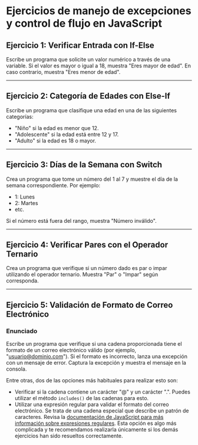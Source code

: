 # Ejercicios de manejo de excepciones y control de flujo en JavaScript

## Ejercicio 1: Verificar Entrada con If-Else
Escribe un programa que solicite un valor numérico a través de una variable. Si el valor es mayor o igual a 18, muestra "Eres mayor de edad". En caso contrario, muestra "Eres menor de edad".


---

## Ejercicio 2: Categoría de Edades con Else-If
Escribe un programa que clasifique una edad en una de las siguientes categorías:
- "Niño" si la edad es menor que 12.
- "Adolescente" si la edad está entre 12 y 17.
- "Adulto" si la edad es 18 o mayor.

---

## Ejercicio 3: Días de la Semana con Switch
Crea un programa que tome un número del 1 al 7 y muestre el día de la semana correspondiente. Por ejemplo:
- 1: Lunes
- 2: Martes
- etc.

Si el número está fuera del rango, muestra "Número inválido".

---

## Ejercicio 4: Verificar Pares con el Operador Ternario
Crea un programa que verifique si un número dado es par o impar utilizando el operador ternario. Muestra "Par" o "Impar" según corresponda.


---

## Ejercicio 5: Validación de Formato de Correo Electrónico
### Enunciado
Escribe un programa que verifique si una cadena proporcionada tiene el formato de un correo electrónico válido (por ejemplo, "usuario@dominio.com"). Si el formato es incorrecto, lanza una excepción con un mensaje de error. Captura la excepción y muestra el mensaje en la consola.

Entre otras, dos de las opciones más habituales para realizar esto son:
- Verificar si la cadena contiene un carácter "@" y un carácter ".". Puedes utilizar el método `includes()` de las cadenas para esto.
- Utilizar una expresión regular para validar el formato del correo electrónico. Se trata de una cadena especial que describe un patrón de caracteres. Revisa la [documentación de JavaScript para más información sobre expresiones regulares](https://developer.mozilla.org/en-US/docs/Web/JavaScript/Guide/Regular_expressions). Esta opción es algo más complicada y te recomendamos realizarla únicamente si los demás ejercicios han sido resueltos correctamente.

